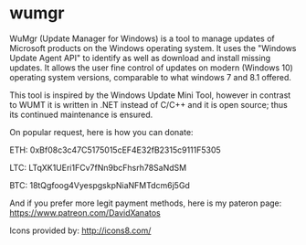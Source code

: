 # wumgr

WuMgr (Update Manager for Windows) is a tool to manage updates of Microsoft products on the Windows operating system.
It uses the "Windows Update Agent API" to identify as well as download and install missing updates.
It allows the user fine control of updates on modern (Windows 10) operating system versions, comparable to what windows 7 and 8.1 offered.

This tool is inspired by the Windows Update Mini Tool, however in contrast to WUMT it is written in .NET instead of C/C++ and it is open source; thus its continued maintenance is ensured.

On popular request, here is how you can donate:

ETH: 0xBf08c3c47C5175015cEF4E32fB2315c9111F5305

LTC: LTqXK1UEri1FCv7fNn9bcFhsrh78SaNdSM

BTC: 18tQgfoog4VyespgskpNiaNFMTdcm6j5Gd

And if you prefer more legit payment methods, here is my pateron page: https://www.patreon.com/DavidXanatos

Icons provided by: http://icons8.com/

